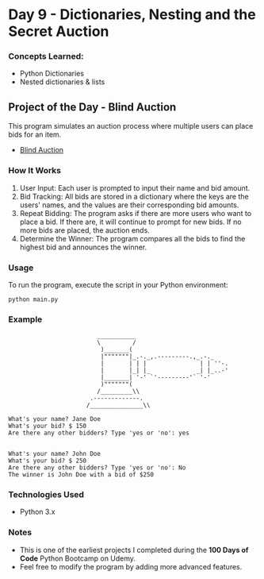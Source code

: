 
# Day 9 - Dictionaries, Nesting and the Secret Auction

### Concepts Learned:

- Python Dictionaries
- Nested dictionaries & lists

## Project of the Day - Blind Auction

This program simulates an auction process where multiple users can place bids for an item.

- [Blind Auction](Day09/main.py)

### How It Works

1. User Input: Each user is prompted to input their name and bid amount.
2. Bid Tracking: All bids are stored in a dictionary where the keys are the users' names, and the values are their corresponding bid amounts.
3. Repeat Bidding: The program asks if there are more users who want to place a bid. If there are, it will continue to prompt for new bids. If no more bids are placed, the auction ends.
4. Determine the Winner: The program compares all the bids to find the highest bid and announces the winner.

### Usage

To run the program, execute the script in your Python environment:

```
python main.py
```

### Example

```
                         ___________
                         \         /
                          )_______(
                          |"""""""|_.-._,.---------.,_.-._
                          |       | | |               | | ''-.
                          |       |_| |_             _| |_..-'
                          |_______| '-' `'---------'` '-'
                          )"""""""(
                         /_________\\
                       .-------------.
                      /_______________\\

What's your name? Jane Doe
What's your bid? $ 150
Are there any other bidders? Type 'yes or 'no': yes


What's your name? John Doe
What's your bid? $ 250
Are there any other bidders? Type 'yes or 'no': No
The winner is John Doe with a bid of $250
```

### Technologies Used
- Python 3.x

### Notes

- This is one of the earliest projects I completed during the **100 Days of Code** Python Bootcamp on Udemy.
- Feel free to modify the program by adding more advanced features.